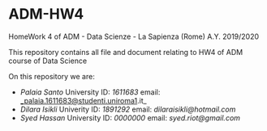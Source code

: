 # ADM-HW4
HomeWork 4 of ADM - Data Scienze - La Sapienza (Rome) A.Y. 2019/2020

This repository contains all file and document relating to HW4 of ADM course of Data Science

On this repository we are:
* _Palaia Santo_  University  ID: _1611683_ email: _palaia.1611683@studenti.uniroma1.it_
* _Dilara Isikli_ Univerity   ID: _1891292_ email: _dilaraisikli@hotmail.com_
* _Syed Hassan_   University  ID: _0000000_ email: _syed.riot@gmail.com_

